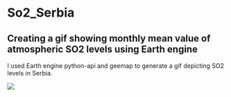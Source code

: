 # So2_Serbia

## Creating a gif showing monthly mean value of atmospheric SO2 levels using Earth engine

I used Earth engine python-api and geemap to generate a gif depicting SO2 levels in Serbia.

![](https://github.com/1230grams/So2_Serbia/blob/main/gif_so2_wtext.gif?raw=true)

